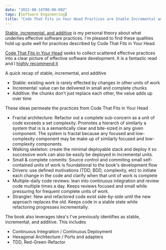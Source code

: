 ```yaml
---
date: "2022-08-14T00:00:00Z"
tags: [Software Engineering]
title: "Code That Fits in Your Head Practices are Stable Incremental and Additive" 
---
```


[Stable, incremental, and additive](../../posts/2022/2022-02-25-Stable-Incremental-Additive.md) is my personal theory about what underlies effective software practices. I'm pleased to find these qualities hold up quite well for practices described by Code That Fits in Your Head.
<!--more-->

[Code That Fits in Your Head](https://www.informit.com/store/code-that-fits-in-your-head-heuristics-for-software-9780137464401) seeks to collect scattered effective practices into a clear picture of effective software development. It is a fantastic read and I [highly recommend it](../../posts/2022/2022-09-09-Code-that-fits-in-your-head-review.md)


A quick recap of stable, incremental, and additive

- Stable: existing work is rarely effected by changes in other units of work
- Incremental: value can be delivered in small and complete chunks
- Additive: the chunks don't just replace each other, the value adds up over time


These ideas permeate the practices from Code That Fits in Your Head
- Fractal architecture: Refactor out a complete sub-concern as a unit of code exceeds a set complexity. Promotes a hierarch of similarly a system that is is a semantically clear and bite-sized in any given component. The system is fractal because any focused and low-complexity component may be make up of similarly focused and low-complexity components.
- Walking skeleton: create the minimal deployable stack and deploy it so successive work can also be easily be deployed in incremental units.
- Small & complete commits: Source control and commiting small self-contained units of work is foundational to the book's development flow 
- Drivers: use defined motivations (TDD, BDD, complexity, etc) to initiate each change in the code and clarify when that unit of work is complete
- Multiple-daily code reviews: lean into continuous integration and review code multiple times a day. Keeps reviews focused and small while pressuring for frequent complete units of work.
- Strangler: New and refactored code exist side-by-side until the new approach replaces the old. Keeps code in a stable state while refactoring progresses incrementally.

The book also leverages idea's I've previously identifies as stable, incremental, and additive. This includes
- Continuous Integration / Continuous Deployment
- Hexagonal Architecture / Ports and adapters
- TDD, Red-Green-Refactor


